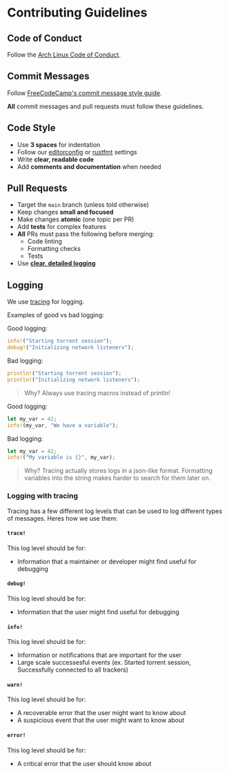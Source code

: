 # Contributing Guidelines

## Code of Conduct
Follow the [Arch Linux Code of Conduct](https://terms.archlinux.org/docs/code-of-conduct/).

## Commit Messages
Follow [FreeCodeCamp's commit message style guide](https://www.freecodecamp.org/news/how-to-write-better-git-commit-messages/).

**All** commit messages and pull requests must follow these guidelines.

## Code Style
- Use **3 spaces** for indentation
- Follow our [editorconfig](.editorconfig) or [rustfmt](rustfmt.toml) settings
- Write **clear, readable code**
- Add **comments and documentation** when needed

## Pull Requests
- Target the `main` branch (unless told otherwise)
- Keep changes **small and focused**
- Make changes **atomic** (one topic per PR)
- Add **tests** for complex features
- **All** PRs must pass the following before merging:
  - Code linting
  - Formatting checks
  - Tests
- Use [**clear, detailed logging**](#Logging)


## Logging
We use [tracing](https://docs.rs/tracing/latest/tracing/) for logging.

Examples of good vs bad logging:

Good logging:
```rust
info!("Starting torrent session");
debug!("Initializing network listeners");
```

Bad logging:
```rust
println!("Starting torrent session");
println!("Initializing network listeners");
```
> Why? Always use tracing macros instead of println!

Good logging:
```rust
let my_var = 42;
info!(my_var, "We have a variable");
```

Bad logging:
```rust
let my_var = 42;
info!("My variable is {}", my_var);
```
> Why? Tracing actually stores logs in a json-like format. Formatting variables into the string makes harder to search for them later on.

### Logging with tracing
Tracing has a few different log levels that can be used to log different types of messages. Heres how we use them:

#### `trace!`
This log level should be for:
- Information that a maintainer or developer might find useful for debugging


#### `debug!`
This log level should be for:
- Information that the user might find useful for debugging

#### `info!`
This log level should be for:
- Information or notifications that are important for the user
- Large scale successesful events (ex. Started torrent session, Successfully connected to all trackers)

#### `warn!`
This log level should be for:
- A recoverable error that the user might want to know about
- A suspicious event that the user might want to know about

#### `error!`
This log level should be for:
- A critical error that the user should know about
